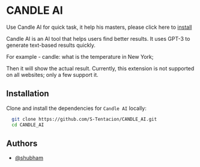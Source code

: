 # CANDLE AI

Use Candle AI for quick task, it help his masters, please click here to [install](https://chrome.google.com/webstore/detail/candle-ai-powered-by-chat/hnjlmfkkaekfkaphhdcieegnofomfjbd?hl=en&authuser=0)

Candle AI is an AI tool that helps users find better results. It uses GPT-3 to generate text-based results quickly.

For example - candle: what is the temperature in New York;

Then it will show the actual result. Currently, this extension is not supported on all websites; only a few support it.

## Installation 

Clone and install the dependencies for `Candle AI` locally:

```bash 
  git clone https://github.com/S-Tentacion/CANDLE_AI.git
  cd CANDLE_AI
```

## Authors

- [@shubham](https://github.com/S-Tentacion)
